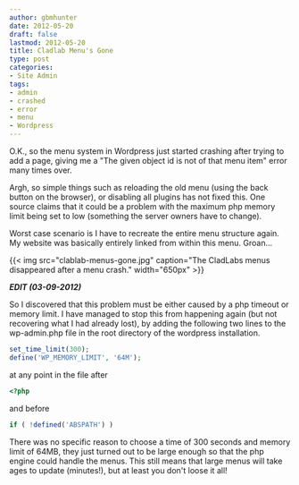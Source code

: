 ```yaml
---
author: gbmhunter
date: 2012-05-20
draft: false
lastmod: 2012-05-20
title: Cladlab Menu's Gone
type: post
categories:
- Site Admin
tags:
- admin
- crashed
- error
- menu
- Wordpress
---
```


O.K., so the menu system in Wordpress just started crashing after trying to add a page, giving me a "The given object id is not of that menu item" error many times over.

Argh, so simple things such as reloading the old menu (using the back button on the browser), or disabling all plugins has not fixed this. One source claims that it could be a problem with the maximum php memory limit being set to low (something the server owners have to change).

Worst case scenario is I have to recreate the entire menu structure again. My website was basically entirely linked from within this menu. Groan...

{{< img src="clablab-menus-gone.jpg" caption="The CladLabs menus disappeared after a menu crash."  width="650px" >}}

_**EDIT (03-09-2012)**_

So I discovered that this problem must be either caused by a php timeout or memory limit. I have managed to stop this from happening again (but not recovering what I had already lost), by adding the following two lines to the wp-admin.php file in the root directory of the wordpress installation.

```php
set_time_limit(300);
define('WP_MEMORY_LIMIT', '64M');
```

at any point in the file after

```php
<?php
```

and before

```php
if ( !defined('ABSPATH') )
```

There was no specific reason to choose a time of 300 seconds and memory limit of 64MB, they just turned out to be large enough so that the php engine could handle the menus. This still means that large menus will take ages to update (minutes!), but at least you don't loose it all!
